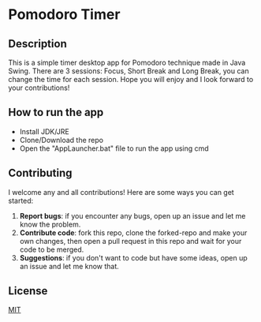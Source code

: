 # Pomodoro Timer
## Description
This is a simple timer desktop app for Pomodoro technique made in Java Swing. There are 3 sessions: Focus, Short Break and Long Break, you can change the time for each session. Hope you will enjoy and I look forward to your contributions!

## How to run the app
- Install JDK/JRE
- Clone/Download the repo
- Open the "AppLauncher.bat" file to run the app using cmd

## Contributing
I welcome any and all contributions! Here are some ways you can get started:
1. **Report bugs**: if you encounter any bugs, open up an issue and let me know the problem.
2. **Contribute code**: fork this repo, clone the forked-repo and make your own changes, then open a pull request in this repo and wait for your code to be merged.
3. **Suggestions**: if you don't want to code but have some ideas, open up an issue and let me know that.

## License
[MIT](https://choosealicense.com/licenses/mit/)

